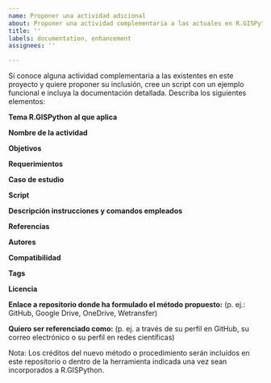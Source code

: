 ```yaml
---
name: Proponer una actividad adicional
about: Proponer una actividad complementaria a las actuales en R.GISPython.
title: ''
labels: documentation, enhancement
assignees: ''

---
```


Sí conoce alguna actividad complementaria a las existentes en este proyecto y quiere proponer su inclusión, cree un script con un ejemplo funcional e incluya la documentación detallada. Describa los siguientes elementos:

**Tema R.GISPython al que aplica**

**Nombre de la actividad**

**Objetivos**

**Requerimientos**

**Caso de estudio**

**Script**

**Descripción instrucciones y comandos empleados**

**Referencias**

**Autores**

**Compatibilidad**

**Tags**

**Licencia**

**Enlace a repositorio donde ha formulado el método propuesto:** (p. ej.: GitHub, Google Drive, OneDrive, Wetransfer)

**Quiero ser referenciado como:** (p. ej. a través de su perfil en GitHub, su correo electrónico o su perfil en redes científicas) 

Nota: Los créditos del nuevo método o procedimiento serán incluídos en este repositorio o dentro de la herramienta indicada una vez sean incorporados a R.GISPython.
